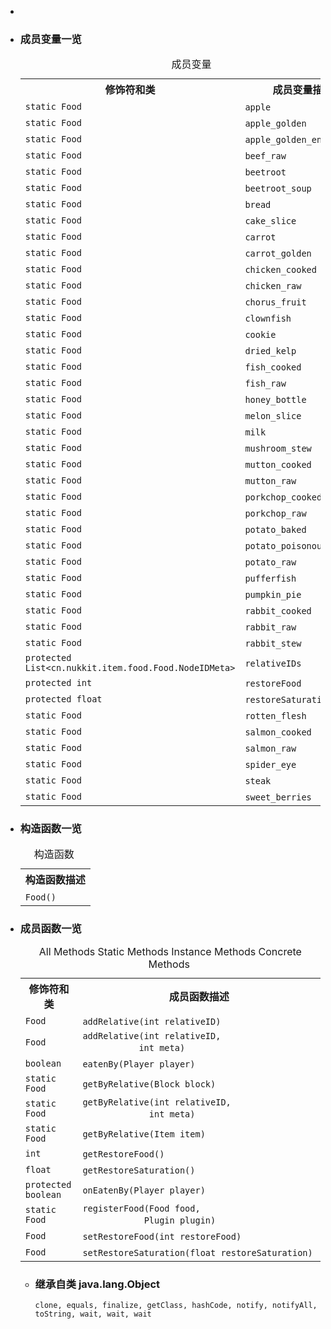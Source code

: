 <div class="summary">
<ul class="blockList">
<li class="blockList">

<li class="blockList"><a name="field.summary">
<!--   -->
</a>
<h3>成员变量一览</h3>
<table class="memberSummary" border="0" cellpadding="3" cellspacing="0" summary="Field Summary table, listing fields, and an explanation">
<caption><span>成员变量</span><span class="tabEnd"> </span></caption>
<tr>
<th>修饰符和类</th>
<th>成员变量描述</th>
</tr>
<tr class="altColor">
<td class="colFirst"><code>static <a  title="class in cn.nukkit.item.food">Food</a></code></td>
<td class="colLast"><code><span class="memberNameLink"><a >apple</a></span></code> </td>
</tr>
<tr class="rowColor">
<td class="colFirst"><code>static <a  title="class in cn.nukkit.item.food">Food</a></code></td>
<td class="colLast"><code><span class="memberNameLink"><a >apple_golden</a></span></code> </td>
</tr>
<tr class="altColor">
<td class="colFirst"><code>static <a  title="class in cn.nukkit.item.food">Food</a></code></td>
<td class="colLast"><code><span class="memberNameLink"><a >apple_golden_enchanted</a></span></code> </td>
</tr>
<tr class="rowColor">
<td class="colFirst"><code>static <a  title="class in cn.nukkit.item.food">Food</a></code></td>
<td class="colLast"><code><span class="memberNameLink"><a >beef_raw</a></span></code> </td>
</tr>
<tr class="altColor">
<td class="colFirst"><code>static <a  title="class in cn.nukkit.item.food">Food</a></code></td>
<td class="colLast"><code><span class="memberNameLink"><a >beetroot</a></span></code> </td>
</tr>
<tr class="rowColor">
<td class="colFirst"><code>static <a  title="class in cn.nukkit.item.food">Food</a></code></td>
<td class="colLast"><code><span class="memberNameLink"><a >beetroot_soup</a></span></code> </td>
</tr>
<tr class="altColor">
<td class="colFirst"><code>static <a  title="class in cn.nukkit.item.food">Food</a></code></td>
<td class="colLast"><code><span class="memberNameLink"><a >bread</a></span></code> </td>
</tr>
<tr class="rowColor">
<td class="colFirst"><code>static <a  title="class in cn.nukkit.item.food">Food</a></code></td>
<td class="colLast"><code><span class="memberNameLink"><a >cake_slice</a></span></code> </td>
</tr>
<tr class="altColor">
<td class="colFirst"><code>static <a  title="class in cn.nukkit.item.food">Food</a></code></td>
<td class="colLast"><code><span class="memberNameLink"><a >carrot</a></span></code> </td>
</tr>
<tr class="rowColor">
<td class="colFirst"><code>static <a  title="class in cn.nukkit.item.food">Food</a></code></td>
<td class="colLast"><code><span class="memberNameLink"><a >carrot_golden</a></span></code> </td>
</tr>
<tr class="altColor">
<td class="colFirst"><code>static <a  title="class in cn.nukkit.item.food">Food</a></code></td>
<td class="colLast"><code><span class="memberNameLink"><a >chicken_cooked</a></span></code> </td>
</tr>
<tr class="rowColor">
<td class="colFirst"><code>static <a  title="class in cn.nukkit.item.food">Food</a></code></td>
<td class="colLast"><code><span class="memberNameLink"><a >chicken_raw</a></span></code> </td>
</tr>
<tr class="altColor">
<td class="colFirst"><code>static <a  title="class in cn.nukkit.item.food">Food</a></code></td>
<td class="colLast"><code><span class="memberNameLink"><a >chorus_fruit</a></span></code> </td>
</tr>
<tr class="rowColor">
<td class="colFirst"><code>static <a  title="class in cn.nukkit.item.food">Food</a></code></td>
<td class="colLast"><code><span class="memberNameLink"><a >clownfish</a></span></code> </td>
</tr>
<tr class="altColor">
<td class="colFirst"><code>static <a  title="class in cn.nukkit.item.food">Food</a></code></td>
<td class="colLast"><code><span class="memberNameLink"><a >cookie</a></span></code> </td>
</tr>
<tr class="rowColor">
<td class="colFirst"><code>static <a  title="class in cn.nukkit.item.food">Food</a></code></td>
<td class="colLast"><code><span class="memberNameLink"><a >dried_kelp</a></span></code> </td>
</tr>
<tr class="altColor">
<td class="colFirst"><code>static <a  title="class in cn.nukkit.item.food">Food</a></code></td>
<td class="colLast"><code><span class="memberNameLink"><a >fish_cooked</a></span></code> </td>
</tr>
<tr class="rowColor">
<td class="colFirst"><code>static <a  title="class in cn.nukkit.item.food">Food</a></code></td>
<td class="colLast"><code><span class="memberNameLink"><a >fish_raw</a></span></code> </td>
</tr>
<tr class="altColor">
<td class="colFirst"><code>static <a  title="class in cn.nukkit.item.food">Food</a></code></td>
<td class="colLast"><code><span class="memberNameLink"><a >honey_bottle</a></span></code> </td>
</tr>
<tr class="rowColor">
<td class="colFirst"><code>static <a  title="class in cn.nukkit.item.food">Food</a></code></td>
<td class="colLast"><code><span class="memberNameLink"><a >melon_slice</a></span></code> </td>
</tr>
<tr class="altColor">
<td class="colFirst"><code>static <a  title="class in cn.nukkit.item.food">Food</a></code></td>
<td class="colLast"><code><span class="memberNameLink"><a >milk</a></span></code> </td>
</tr>
<tr class="rowColor">
<td class="colFirst"><code>static <a  title="class in cn.nukkit.item.food">Food</a></code></td>
<td class="colLast"><code><span class="memberNameLink"><a >mushroom_stew</a></span></code> </td>
</tr>
<tr class="altColor">
<td class="colFirst"><code>static <a  title="class in cn.nukkit.item.food">Food</a></code></td>
<td class="colLast"><code><span class="memberNameLink"><a >mutton_cooked</a></span></code> </td>
</tr>
<tr class="rowColor">
<td class="colFirst"><code>static <a  title="class in cn.nukkit.item.food">Food</a></code></td>
<td class="colLast"><code><span class="memberNameLink"><a >mutton_raw</a></span></code> </td>
</tr>
<tr class="altColor">
<td class="colFirst"><code>static <a  title="class in cn.nukkit.item.food">Food</a></code></td>
<td class="colLast"><code><span class="memberNameLink"><a >porkchop_cooked</a></span></code> </td>
</tr>
<tr class="rowColor">
<td class="colFirst"><code>static <a  title="class in cn.nukkit.item.food">Food</a></code></td>
<td class="colLast"><code><span class="memberNameLink"><a >porkchop_raw</a></span></code> </td>
</tr>
<tr class="altColor">
<td class="colFirst"><code>static <a  title="class in cn.nukkit.item.food">Food</a></code></td>
<td class="colLast"><code><span class="memberNameLink"><a >potato_baked</a></span></code> </td>
</tr>
<tr class="rowColor">
<td class="colFirst"><code>static <a  title="class in cn.nukkit.item.food">Food</a></code></td>
<td class="colLast"><code><span class="memberNameLink"><a >potato_poisonous</a></span></code> </td>
</tr>
<tr class="altColor">
<td class="colFirst"><code>static <a  title="class in cn.nukkit.item.food">Food</a></code></td>
<td class="colLast"><code><span class="memberNameLink"><a >potato_raw</a></span></code> </td>
</tr>
<tr class="rowColor">
<td class="colFirst"><code>static <a  title="class in cn.nukkit.item.food">Food</a></code></td>
<td class="colLast"><code><span class="memberNameLink"><a >pufferfish</a></span></code> </td>
</tr>
<tr class="altColor">
<td class="colFirst"><code>static <a  title="class in cn.nukkit.item.food">Food</a></code></td>
<td class="colLast"><code><span class="memberNameLink"><a >pumpkin_pie</a></span></code> </td>
</tr>
<tr class="rowColor">
<td class="colFirst"><code>static <a  title="class in cn.nukkit.item.food">Food</a></code></td>
<td class="colLast"><code><span class="memberNameLink"><a >rabbit_cooked</a></span></code> </td>
</tr>
<tr class="altColor">
<td class="colFirst"><code>static <a  title="class in cn.nukkit.item.food">Food</a></code></td>
<td class="colLast"><code><span class="memberNameLink"><a >rabbit_raw</a></span></code> </td>
</tr>
<tr class="rowColor">
<td class="colFirst"><code>static <a  title="class in cn.nukkit.item.food">Food</a></code></td>
<td class="colLast"><code><span class="memberNameLink"><a >rabbit_stew</a></span></code> </td>
</tr>
<tr class="altColor">
<td class="colFirst"><code>protected <a  title="class or interface in java.util">List</a>&lt;cn.nukkit.item.food.Food.NodeIDMeta&gt;</code></td>
<td class="colLast"><code><span class="memberNameLink"><a >relativeIDs</a></span></code> </td>
</tr>
<tr class="rowColor">
<td class="colFirst"><code>protected int</code></td>
<td class="colLast"><code><span class="memberNameLink"><a >restoreFood</a></span></code> </td>
</tr>
<tr class="altColor">
<td class="colFirst"><code>protected float</code></td>
<td class="colLast"><code><span class="memberNameLink"><a >restoreSaturation</a></span></code> </td>
</tr>
<tr class="rowColor">
<td class="colFirst"><code>static <a  title="class in cn.nukkit.item.food">Food</a></code></td>
<td class="colLast"><code><span class="memberNameLink"><a >rotten_flesh</a></span></code> </td>
</tr>
<tr class="altColor">
<td class="colFirst"><code>static <a  title="class in cn.nukkit.item.food">Food</a></code></td>
<td class="colLast"><code><span class="memberNameLink"><a >salmon_cooked</a></span></code> </td>
</tr>
<tr class="rowColor">
<td class="colFirst"><code>static <a  title="class in cn.nukkit.item.food">Food</a></code></td>
<td class="colLast"><code><span class="memberNameLink"><a >salmon_raw</a></span></code> </td>
</tr>
<tr class="altColor">
<td class="colFirst"><code>static <a  title="class in cn.nukkit.item.food">Food</a></code></td>
<td class="colLast"><code><span class="memberNameLink"><a >spider_eye</a></span></code> </td>
</tr>
<tr class="rowColor">
<td class="colFirst"><code>static <a  title="class in cn.nukkit.item.food">Food</a></code></td>
<td class="colLast"><code><span class="memberNameLink"><a >steak</a></span></code> </td>
</tr>
<tr class="altColor">
<td class="colFirst"><code>static <a  title="class in cn.nukkit.item.food">Food</a></code></td>
<td class="colLast"><code><span class="memberNameLink"><a >sweet_berries</a></span></code> </td>
</tr>
</table>
</li>
</ul>
<!-- ======== CONSTRUCTOR SUMMARY ======== -->
<ul class="blockList">
<li class="blockList"><a name="constructor.summary">
<!--   -->
</a>
<h3>构造函数一览</h3>
<table class="memberSummary" border="0" cellpadding="3" cellspacing="0" summary="Constructor Summary table, listing constructors, and an explanation">
<caption><span>构造函数</span><span class="tabEnd"> </span></caption>
<tr>
<th>构造函数描述</th>
</tr>
<tr class="altColor">
<td class="colOne"><code><span class="memberNameLink"><a >Food</a></span>()</code> </td>
</tr>
</table>
</li>
</ul>
<!-- ========== METHOD SUMMARY =========== -->
<ul class="blockList">
<li class="blockList"><a name="method.summary">
<!--   -->
</a>
<h3>成员函数一览</h3>
<table class="memberSummary" border="0" cellpadding="3" cellspacing="0" summary="Method Summary table, listing methods, and an explanation">
<caption><span id="t0" class="activeTableTab"><span>All Methods</span><span class="tabEnd"> </span></span><span id="t1" class="tableTab"><span><a >Static Methods</a></span><span class="tabEnd"> </span></span><span id="t2" class="tableTab"><span><a >Instance Methods</a></span><span class="tabEnd"> </span></span><span id="t4" class="tableTab"><span><a >Concrete Methods</a></span><span class="tabEnd"> </span></span></caption>
<tr>
<th>修饰符和类</th>
<th>成员函数描述</th>
</tr>
<tr id="i0" class="altColor">
<td class="colFirst"><code><a  title="class in cn.nukkit.item.food">Food</a></code></td>
<td class="colLast"><code><span class="memberNameLink"><a >addRelative</a></span>(int relativeID)</code> </td>
</tr>
<tr id="i1" class="rowColor">
<td class="colFirst"><code><a  title="class in cn.nukkit.item.food">Food</a></code></td>
<td class="colLast"><code><span class="memberNameLink"><a >addRelative</a></span>(int relativeID,
           int meta)</code> </td>
</tr>
<tr id="i2" class="altColor">
<td class="colFirst"><code>boolean</code></td>
<td class="colLast"><code><span class="memberNameLink"><a >eatenBy</a></span>(<a  title="class in cn.nukkit">Player</a> player)</code> </td>
</tr>
<tr id="i3" class="rowColor">
<td class="colFirst"><code>static <a  title="class in cn.nukkit.item.food">Food</a></code></td>
<td class="colLast"><code><span class="memberNameLink"><a >getByRelative</a></span>(<a  title="class in cn.nukkit.block">Block</a> block)</code> </td>
</tr>
<tr id="i4" class="altColor">
<td class="colFirst"><code>static <a  title="class in cn.nukkit.item.food">Food</a></code></td>
<td class="colLast"><code><span class="memberNameLink"><a >getByRelative</a></span>(int relativeID,
             int meta)</code> </td>
</tr>
<tr id="i5" class="rowColor">
<td class="colFirst"><code>static <a  title="class in cn.nukkit.item.food">Food</a></code></td>
<td class="colLast"><code><span class="memberNameLink"><a >getByRelative</a></span>(<a  title="class in cn.nukkit.item">Item</a> item)</code> </td>
</tr>
<tr id="i6" class="altColor">
<td class="colFirst"><code>int</code></td>
<td class="colLast"><code><span class="memberNameLink"><a >getRestoreFood</a></span>()</code> </td>
</tr>
<tr id="i7" class="rowColor">
<td class="colFirst"><code>float</code></td>
<td class="colLast"><code><span class="memberNameLink"><a >getRestoreSaturation</a></span>()</code> </td>
</tr>
<tr id="i8" class="altColor">
<td class="colFirst"><code>protected boolean</code></td>
<td class="colLast"><code><span class="memberNameLink"><a >onEatenBy</a></span>(<a  title="class in cn.nukkit">Player</a> player)</code> </td>
</tr>
<tr id="i9" class="rowColor">
<td class="colFirst"><code>static <a  title="class in cn.nukkit.item.food">Food</a></code></td>
<td class="colLast"><code><span class="memberNameLink"><a >registerFood</a></span>(<a  title="class in cn.nukkit.item.food">Food</a> food,
            <a  title="interface in cn.nukkit.plugin">Plugin</a> plugin)</code> </td>
</tr>
<tr id="i10" class="altColor">
<td class="colFirst"><code><a  title="class in cn.nukkit.item.food">Food</a></code></td>
<td class="colLast"><code><span class="memberNameLink"><a >setRestoreFood</a></span>(int restoreFood)</code> </td>
</tr>
<tr id="i11" class="rowColor">
<td class="colFirst"><code><a  title="class in cn.nukkit.item.food">Food</a></code></td>
<td class="colLast"><code><span class="memberNameLink"><a >setRestoreSaturation</a></span>(float restoreSaturation)</code> </td>
</tr>
</table>
<ul class="blockList">
<li class="blockList"><a name="methods.inherited.from.class.java.lang.Object">
<!--   -->
</a>
<h3>继承自类 java.lang.<a  title="class or interface in java.lang">Object</a></h3>
<code><a  title="class or interface in java.lang">clone</a>, <a  title="class or interface in java.lang">equals</a>, <a  title="class or interface in java.lang">finalize</a>, <a  title="class or interface in java.lang">getClass</a>, <a  title="class or interface in java.lang">hashCode</a>, <a  title="class or interface in java.lang">notify</a>, <a  title="class or interface in java.lang">notifyAll</a>, <a  title="class or interface in java.lang">toString</a>, <a  title="class or interface in java.lang">wait</a>, <a  title="class or interface in java.lang">wait</a>, <a  title="class or interface in java.lang">wait</a></code></li>
</ul>
</li>
</ul>
</li>
</ul>
</div>

